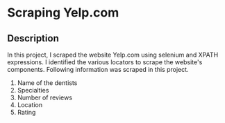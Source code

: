 # Scraping Yelp.com

## Description
In this project, I scraped the website Yelp.com using selenium and XPATH expressions. I identified the various locators to scrape the website's components. Following information was scraped in this project.

1. Name of the dentists
2. Specialties
3. Number of reviews
4. Location
5. Rating

